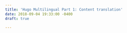 ```yaml
---
title: 'Hugo Multilingual Part 1: Content translation'
date: 2018-09-04 19:33:00 -0400
draft: true

---
```

